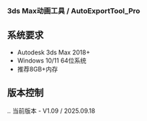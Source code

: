 
### 3ds Max动画工具 / AutoExportTool_Pro

## 系统要求

- Autodesk 3ds Max 2018+
- Windows 10/11 64位系统
- 推荐8GB+内存

## 版本控制
.. 当前版本 - V1.09 / 2025.09.18

